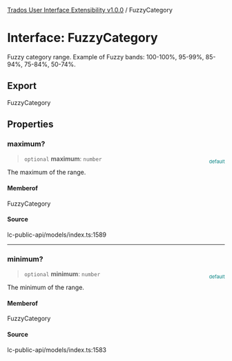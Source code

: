 [Trados User Interface Extensibility v1.0.0](../wiki/globals) / FuzzyCategory

# Interface: FuzzyCategory

Fuzzy category range. Example of Fuzzy bands: 100-100%, 95-99%, 85-94%, 75-84%, 50-74%.

## Export

FuzzyCategory

## Properties

### maximum?

> `optional` **maximum**: `number`

<div style="display:inline; float:right; color:#008080; margin-top:-23px; font-size:11px">default</div><div style="display: inline;">The maximum of the range.</div>

#### Memberof

FuzzyCategory

#### Source

lc-public-api/models/index.ts:1589

***

### minimum?

> `optional` **minimum**: `number`

<div style="display:inline; float:right; color:#008080; margin-top:-23px; font-size:11px">default</div><div style="display: inline;">The minimum of the range.</div>

#### Memberof

FuzzyCategory

#### Source

lc-public-api/models/index.ts:1583
